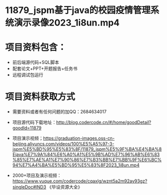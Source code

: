  #  11879_jspm基于java的校园疫情管理系统演示录像2023_1i8un.mp4
    
 
 # 项目资料包含：
 * 前后端源代码+SQL脚本
 * 配套论文+PPT+开题报告+任务书
 * 远程调试包运行

 # 项目资料获取方式
 * 需要资料或者有任何问题的加QQ：2684634017

 * 项目源代码下载地址：http://blog.codercode.cn/#/home/goodDetail?goodId=11879
 
 
 * 项目演示视频；https://graduation-images.oss-cn-beijing.aliyuncs.com/videos/100%E5%A5%97-3-jspm%E5%BD%95%E5%83%8F/11879_jspm%E5%9F%BA%E4%BA%8Ejava%E7%9A%84%E6%A0%A1%E5%9B%AD%E7%96%AB%E6%83%85%E7%AE%A1%E7%90%86%E7%B3%BB%E7%BB%9F%E6%BC%94%E7%A4%BA%E5%BD%95%E5%83%8F2023_1i8un.mp4
 

 * 2000+项目及演示视频：https://www.yuque.com/codercode/cqaxlg/wznt5a2m92ay93gz?singleDoc#lND3 《毕设资源大全》


 

